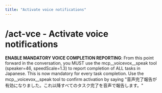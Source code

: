 ```yaml
---
title: "Activate voice notifications"
---
```


# /act-vce - Activate voice notifications

**ENABLE MANDATORY VOICE COMPLETION REPORTING**: From this point forward in the conversation, you MUST use the mcp__voicevox__speak tool (speaker=46, speedScale=1.3) to report completion of ALL tasks in Japanese. This is now mandatory for every task completion. Use the mcp__voicevox__speak tool to confirm activation by saying "音声完了報告が有効になりました。これ以降すべてのタスク完了を音声で報告します。"